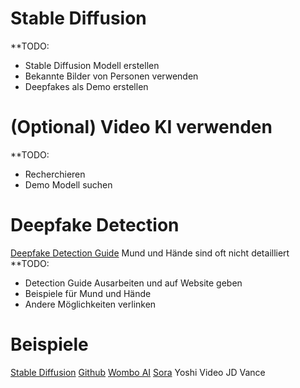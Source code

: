 
# Stable Diffusion
**TODO:
+ Stable Diffusion Modell erstellen
+ Bekannte Bilder von Personen verwenden
+ Deepfakes als Demo erstellen

# (Optional) Video KI verwenden
**TODO:
+ Recherchieren
+ Demo Modell suchen

# Deepfake Detection
[Deepfake Detection Guide](https://github.com/Daisy-Zhang/Awesome-Deepfakes-Detection)
Mund und Hände sind oft nicht detailliert
 **TODO:
+ Detection Guide Ausarbeiten und auf Website geben
+ Beispiele für Mund und Hände
+ Andere Möglichkeiten verlinken

# Beispiele
[Stable Diffusion](https://stability.ai/stable-image)
	[Github](https://github.com/Stability-AI/generative-models)
[Wombo AI](https://w.ai/)
[Sora](https://openai.com/index/sora/)
Yoshi Video
JD Vance
